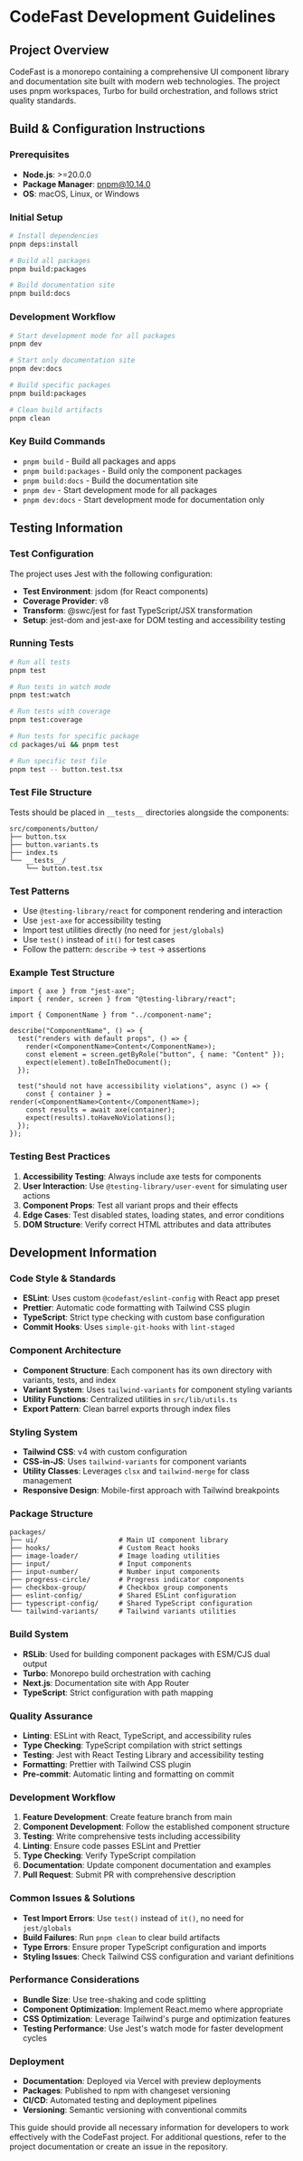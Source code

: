 # CodeFast Development Guidelines

## Project Overview

CodeFast is a monorepo containing a comprehensive UI component library and documentation site built with modern web technologies. The project uses pnpm workspaces, Turbo for build orchestration, and follows strict quality standards.

## Build & Configuration Instructions

### Prerequisites
- **Node.js**: >=20.0.0
- **Package Manager**: pnpm@10.14.0
- **OS**: macOS, Linux, or Windows

### Initial Setup
```bash
# Install dependencies
pnpm deps:install

# Build all packages
pnpm build:packages

# Build documentation site
pnpm build:docs
```

### Development Workflow
```bash
# Start development mode for all packages
pnpm dev

# Start only documentation site
pnpm dev:docs

# Build specific packages
pnpm build:packages

# Clean build artifacts
pnpm clean
```

### Key Build Commands
- `pnpm build` - Build all packages and apps
- `pnpm build:packages` - Build only the component packages
- `pnpm build:docs` - Build the documentation site
- `pnpm dev` - Start development mode for all packages
- `pnpm dev:docs` - Start development mode for documentation only

## Testing Information

### Test Configuration
The project uses Jest with the following configuration:
- **Test Environment**: jsdom (for React components)
- **Coverage Provider**: v8
- **Transform**: @swc/jest for fast TypeScript/JSX transformation
- **Setup**: jest-dom and jest-axe for DOM testing and accessibility testing

### Running Tests
```bash
# Run all tests
pnpm test

# Run tests in watch mode
pnpm test:watch

# Run tests with coverage
pnpm test:coverage

# Run tests for specific package
cd packages/ui && pnpm test

# Run specific test file
pnpm test -- button.test.tsx
```

### Test File Structure
Tests should be placed in `__tests__` directories alongside the components:
```
src/components/button/
├── button.tsx
├── button.variants.ts
├── index.ts
└── __tests__/
    └── button.test.tsx
```

### Test Patterns
- Use `@testing-library/react` for component rendering and interaction
- Use `jest-axe` for accessibility testing
- Import test utilities directly (no need for `jest/globals`)
- Use `test()` instead of `it()` for test cases
- Follow the pattern: `describe` → `test` → assertions

### Example Test Structure
```tsx
import { axe } from "jest-axe";
import { render, screen } from "@testing-library/react";

import { ComponentName } from "../component-name";

describe("ComponentName", () => {
  test("renders with default props", () => {
    render(<ComponentName>Content</ComponentName>);
    const element = screen.getByRole("button", { name: "Content" });
    expect(element).toBeInTheDocument();
  });

  test("should not have accessibility violations", async () => {
    const { container } = render(<ComponentName>Content</ComponentName>);
    const results = await axe(container);
    expect(results).toHaveNoViolations();
  });
});
```

### Testing Best Practices
1. **Accessibility Testing**: Always include axe tests for components
2. **User Interaction**: Use `@testing-library/user-event` for simulating user actions
3. **Component Props**: Test all variant props and their effects
4. **Edge Cases**: Test disabled states, loading states, and error conditions
5. **DOM Structure**: Verify correct HTML attributes and data attributes

## Development Information

### Code Style & Standards
- **ESLint**: Uses custom `@codefast/eslint-config` with React app preset
- **Prettier**: Automatic code formatting with Tailwind CSS plugin
- **TypeScript**: Strict type checking with custom base configuration
- **Commit Hooks**: Uses `simple-git-hooks` with `lint-staged`

### Component Architecture
- **Component Structure**: Each component has its own directory with variants, tests, and index
- **Variant System**: Uses `tailwind-variants` for component styling variants
- **Utility Functions**: Centralized utilities in `src/lib/utils.ts`
- **Export Pattern**: Clean barrel exports through index files

### Styling System
- **Tailwind CSS**: v4 with custom configuration
- **CSS-in-JS**: Uses `tailwind-variants` for component variants
- **Utility Classes**: Leverages `clsx` and `tailwind-merge` for class management
- **Responsive Design**: Mobile-first approach with Tailwind breakpoints

### Package Structure
```
packages/
├── ui/                    # Main UI component library
├── hooks/                 # Custom React hooks
├── image-loader/          # Image loading utilities
├── input/                 # Input components
├── input-number/          # Number input components
├── progress-circle/       # Progress indicator components
├── checkbox-group/        # Checkbox group components
├── eslint-config/         # Shared ESLint configuration
├── typescript-config/     # Shared TypeScript configuration
└── tailwind-variants/     # Tailwind variants utilities
```

### Build System
- **RSLib**: Used for building component packages with ESM/CJS dual output
- **Turbo**: Monorepo build orchestration with caching
- **Next.js**: Documentation site with App Router
- **TypeScript**: Strict configuration with path mapping

### Quality Assurance
- **Linting**: ESLint with React, TypeScript, and accessibility rules
- **Type Checking**: TypeScript compilation with strict settings
- **Testing**: Jest with React Testing Library and accessibility testing
- **Formatting**: Prettier with Tailwind CSS plugin
- **Pre-commit**: Automatic linting and formatting on commit

### Development Workflow
1. **Feature Development**: Create feature branch from main
2. **Component Development**: Follow the established component structure
3. **Testing**: Write comprehensive tests including accessibility
4. **Linting**: Ensure code passes ESLint and Prettier
5. **Type Checking**: Verify TypeScript compilation
6. **Documentation**: Update component documentation and examples
7. **Pull Request**: Submit PR with comprehensive description

### Common Issues & Solutions
- **Test Import Errors**: Use `test()` instead of `it()`, no need for `jest/globals`
- **Build Failures**: Run `pnpm clean` to clear build artifacts
- **Type Errors**: Ensure proper TypeScript configuration and imports
- **Styling Issues**: Check Tailwind CSS configuration and variant definitions

### Performance Considerations
- **Bundle Size**: Use tree-shaking and code splitting
- **Component Optimization**: Implement React.memo where appropriate
- **CSS Optimization**: Leverage Tailwind's purge and optimization features
- **Testing Performance**: Use Jest's watch mode for faster development cycles

### Deployment
- **Documentation**: Deployed via Vercel with preview deployments
- **Packages**: Published to npm with changeset versioning
- **CI/CD**: Automated testing and deployment pipelines
- **Versioning**: Semantic versioning with conventional commits

This guide should provide all necessary information for developers to work effectively with the CodeFast project. For additional questions, refer to the project documentation or create an issue in the repository.
